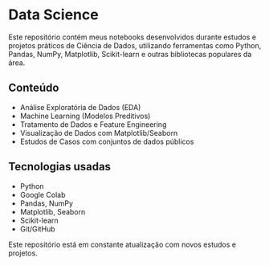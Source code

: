 # Data Science

Este repositório contém meus notebooks desenvolvidos durante estudos e projetos práticos de Ciência de Dados, utilizando ferramentas como Python, Pandas, NumPy, Matplotlib, Scikit-learn e outras bibliotecas populares da área.

## Conteúdo

- Análise Exploratória de Dados (EDA)
- Machine Learning (Modelos Preditivos)
- Tratamento de Dados e Feature Engineering
- Visualização de Dados com Matplotlib/Seaborn
- Estudos de Casos com conjuntos de dados públicos

## Tecnologias usadas

- Python
- Google Colab
- Pandas, NumPy
- Matplotlib, Seaborn
- Scikit-learn
- Git/GitHub

Este repositório está em constante atualização com novos estudos e projetos.
